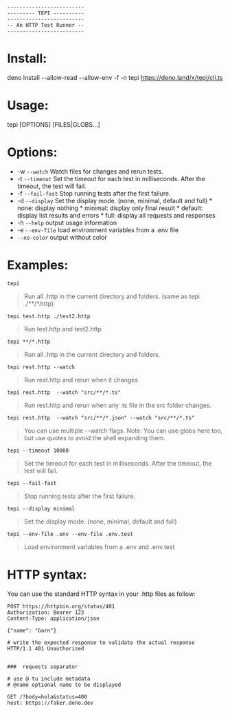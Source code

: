 
```
-------------------------
--------- TEPI ----------
-------------------------
-- An HTTP Test Runner --
-------------------------

```

# Install:

deno install --allow-read --allow-env -f -n tepi https://deno.land/x/tepi/cli.ts



# Usage:

tepi [OPTIONS] [FILES|GLOBS...]

# Options:

* -w `--watch`         Watch files for changes and rerun tests.
* -t `--timeout`       Set the timeout for each test in milliseconds. After the timeout, the test will fail.
* -f `--fail-fast`     Stop running tests after the first failure.
* -d `--display`       Set the display mode. (none, minimal, default and full)
         *  none: display nothing
         *  minimal: display only final result
         *  default: display list results and errors
         *  full: display all requests and responses
* -h `--help`          output usage information
* -e `--env-file`     load environment variables from a .env file
*    `--no-color`     output without color

# Examples:

`tepi`
> Run all .http in the current directory and folders. (same as tepi ./**/*.http)

`tepi test.http ./test2.http`
> Run test.http and test2.http


`tepi **/*.http`
> Run all .http in the current directory and folders.


`tepi rest.http --watch`
> Run rest.http and rerun when it changes



`tepi rest.http  --watch "src/**/*.ts"`
> Run rest.http and rerun when any .ts file in the src folder changes.


`tepi rest.http  --watch "src/**/*.json" --watch "src/**/*.ts"`
> You can use multiple --watch flags.
> Note: You can use globs here too, but use quotes to avoid the shell expanding them.

`tepi --timeout 10000`
> Set the timeout for each test in milliseconds. After the timeout, the test will fail.

`tepi --fail-fast`
> Stop running tests after the first failure.

`tepi --display minimal`
> Set the display mode. (none, minimal, default and full)

`tepi --env-file .env --env-file .env.test`
> Load environment variables from a .env and .env.test


# HTTP syntax:

You can use the standard HTTP syntax in your .http files as follow:

```
POST https://httpbin.org/status/401
Authorization: Bearer 123
Content-Type: application/json

{"name": "Garn"}

# write the expected response to validate the actual response
HTTP/1.1 401 Unauthorized


###  requests separator

# use @ tu include metadata
# @name optional name to be displayed

GET /?body=hola&status=400
host: https://faker.deno.dev

```


